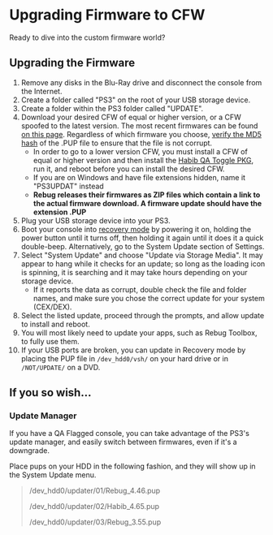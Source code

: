 # Upgrading Firmware to CFW

Ready to dive into the custom firmware world?

## Upgrading the Firmware

1. Remove any disks in the Blu-Ray drive and disconnect the console from the Internet. 
2. Create a folder called "PS3" on the root of your USB storage device. 
3. Create a folder within the PS3 folder called "UPDATE". 
4. Download your desired CFW of equal or higher version, or a CFW spoofed to the latest version. The most recent firmwares can be found [on this page](https://www.reddit.com/r/ps3homebrew/wiki/firmwares). Regardless of which firmware you choose, [verify the MD5 hash](https://www.reddit.com/r/ps3homebrew/wiki/md5) of the .PUP file to ensure that the file is not corrupt.
   * In order to go to a lower version CFW, you must install a CFW of equal or higher version and then install the [Habib QA Toggle PKG](http://www.mediafire.com/file/kdmyl2g967y15m7/toggleqa.pkg), run it, and reboot before you can install the desired CFW. 
   * If you are on Windows and have file extensions hidden, name it "PS3UPDAT" instead
   * **Rebug releases their firmwares as ZIP files which contain a link to the actual firmware download. A firmware update should have the extension .PUP**
5. Plug your USB storage device into your PS3. 
6. Boot your console into [recovery mode](https://github.com/Doregon/tnpsh-wiki/tree/ec40ea4f7f50454a057c48ec37d7e6bbe67cfd05/cfw-hfw-mfw/recovery.md) by powering it on, holding the power button until it turns off, then holding it again until it does it a quick double-beep. Alternatively, go to the System Update section of Settings.
7. Select "System Update" and choose "Update via Storage Media". It may appear to hang while it checks for an update; so long as the loading icon is spinning, it is searching and it may take hours depending on your storage device.
   * If it reports the data as corrupt, double check the file and folder names, and make sure you chose the correct update for your system \(CEX/DEX\). 
8. Select the listed update, proceed through the prompts, and allow update to install and reboot.
9. You will most likely need to update your apps, such as Rebug Toolbox, to fully use them.
10. If your USB ports are broken, you can update in Recovery mode by placing the PUP file in `/dev_hdd0/vsh/` on your hard drive or in `/NOT/UPDATE/` on a DVD.

## If you so wish...

### Update Manager

If you have a QA Flagged console, you can take advantage of the PS3's update manager, and easily switch between firmwares, even if it's a downgrade.

Place pups on your HDD in the following fashion, and they will show up in the System Update menu.

> /dev\_hdd0/updater/01/Rebug\_4.46.pup
>
> /dev\_hdd0/updater/02/Habib\_4.65.pup
>
> /dev\_hdd0/updater/03/Rebug\_3.55.pup

